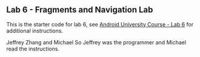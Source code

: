 ## Lab 6 - Fragments and Navigation Lab

This is the starter code for lab 6, see [Android University Course - Lab 6](https://courses.codepath.org/courses/android_university/unit/6#!exercises) for additional instructions.

Jeffrey Zhang and Michael So
Jeffrey was the programmer and Michael read the instructions.


